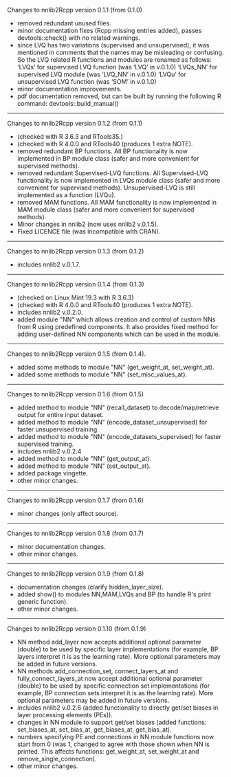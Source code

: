 Changes to nnlib2Rcpp version 0.1.1 (from 0.1.0)
- removed redundant unused files.
- minor documentation fixes (Rcpp missing entries added), passes devtools::check() with no related warnings. 
- since LVQ has two variations (supervised and unsupervised), it was mentioned in comments that the names may be misleading or confusing. So the LVQ related R functions and modules are renamed as follows:
  ‘LVQs’ for supervised LVQ function (was ‘LVQ’ in v.0.1.0)
  ‘LVQs_NN’ for supervised LVQ module (was ‘LVQ_NN’ in v.0.1.0)
  ‘LVQu’ for unsupervised LVQ function (was ‘SOM’ in v.0.1.0)
- minor documentation improvements.
- pdf documentation removed, but can be built by running the following R command: devtools::build_manual()

---

Changes to nnlib2Rcpp version 0.1.2 (from 0.1.1)
-	(checked with R 3.6.3 and RTools35.)
-	(checked with R 4.0.0 and RTools40 (produces 1 extra NOTE).
-	removed redundant BP functions. All BP functionality is now implemented in BP module class (safer and more convenient for supervised methods).
-	removed redundant Supervised-LVQ functions. All Supervised-LVQ functionality is now implemented in LVQs module class (safer and more convenient for supervised methods). Unsupervised-LVQ is still implemented as a function (LVQu).
-	removed MAM functions. All MAM functionality is now implemented in MAM module class (safer and more convenient for supervised methods).
-	Minor changes in nnlib2 (now uses nnlib2 v.0.1.5).
-	Fixed LICENCE file (was incompatible with CRAN).

---

Changes to nnlib2Rcpp version 0.1.3 (from 0.1.2)
-	includes nnlib2 v.0.1.7.

---

Changes to nnlib2Rcpp version 0.1.4 (from 0.1.3)
-	(checked on Linux Mint 19.3 with R 3.6.3)
-	(checked with R 4.0.0 and RTools40 (produces 1 extra NOTE).
-	includes nnlib2 v.0.2.0.
-	added module "NN" which allows creation and control of custom NNs from R using predefined components. It also provides fixed method for adding user-defined NN components which can be used in the module.

---

Changes to nnlib2Rcpp version 0.1.5 (from 0.1.4).
-	added some methods to module "NN" (get_weight_at, set_weight_at).
-	added some methods to module "NN" (set_misc_values_at).

---

Changes to nnlib2Rcpp version 0.1.6 (from 0.1.5)
-	added method to module "NN" (recall_dataset) to decode/map/retrieve output for entire input dataset.
-	added method to module "NN" (encode_dataset_unsupervised) for faster unsupervised training.
-	added method to module "NN" (encode_datasets_supervised) for faster supervised training.
-	includes nnlib2 v.0.2.4
-	added method to module "NN" (get_output_at).
-	added method to module "NN" (set_output_at).
-	added package vingette.
-	other minor changes.

---

Changes to nnlib2Rcpp version 0.1.7 (from 0.1.6)
-	minor changes (only affect source).

---

Changes to nnlib2Rcpp version 0.1.8 (from 0.1.7)
-	minor documentation changes.
-	other minor changes.

---

Changes to nnlib2Rcpp version 0.1.9 (from 0.1.8)
-	documentation changes (clarify hidden_layer_size).
-	added show() to modules NN,MAM,LVQs and BP (to handle R's print generic function).
-	other minor changes.

---

Changes to nnlib2Rcpp version 0.1.10 (from 0.1.9)
-	NN method add_layer now accepts additional optional parameter (double) to be used by specific layer implementations (for example, BP layers interpret it is as the learning rate). More optional parameters may be added in future versions.
-	NN methods add_connection_set, connect_layers_at and fully_connect_layers_at now accept additional optional parameter (double) to be used by specific connection set implementations (for example, BP connection sets interpret it is as the learning rate). More optional parameters may be added in future versions.
-	includes nnlib2 v.0.2.6 (added functionality to directly get/set biases in layer processing elements (PEs)).
-	changes in NN module to support get/set biases (added functions: set_biases_at, set_bias_at, get_biases_at, get_bias_at).
-	numbers specifying PE and connections in NN module functions now start from 0 (was 1, changed to agree with those shown when NN is printed. This affects functions: get_weight_at, set_weight_at and remove_single_connection).
-	other minor changes.
